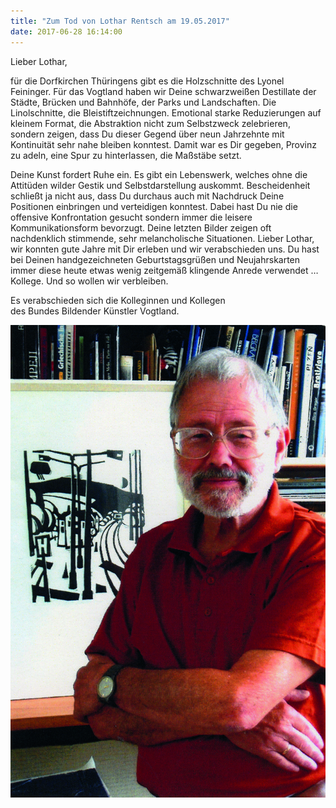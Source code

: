 ```yaml
---
title: "Zum Tod von Lothar Rentsch am 19.05.2017"
date: 2017-06-28 16:14:00
---
```

Lieber Lothar,

für die Dorfkirchen Thüringens gibt es die Holzschnitte des Lyonel Feininger. Für das Vogtland haben wir Deine schwarzweißen Destillate der Städte, Brücken und Bahnhöfe, der Parks und Landschaften. Die Linolschnitte, die Bleistiftzeichnungen. Emotional starke Reduzierungen auf kleinem Format, die Abstraktion nicht zum Selbstzweck zelebrieren, sondern zeigen, dass Du dieser Gegend über neun Jahrzehnte mit Kontinuität sehr nahe bleiben konntest. Damit war es Dir gegeben, Provinz zu adeln, eine Spur zu hinterlassen, die Maßstäbe setzt.

Deine Kunst fordert Ruhe ein. Es gibt ein Lebenswerk, welches ohne die Attitüden wilder Gestik und Selbstdarstellung auskommt. Bescheidenheit schließt ja nicht aus, dass Du durchaus auch mit Nachdruck Deine Positionen einbringen und verteidigen konntest. Dabei hast Du nie die offensive Konfrontation gesucht sondern immer die leisere Kommunikationsform bevorzugt. Deine letzten Bilder zeigen oft nachdenklich stimmende, sehr melancholische Situationen. Lieber Lothar, wir konnten gute Jahre mit Dir erleben und wir verabschieden uns. Du hast bei Deinen handgezeichneten Geburtstagsgrüßen und Neujahrskarten immer diese heute etwas wenig zeitgemäß klingende Anrede verwendet … Kollege. Und so wollen wir verbleiben.

Es verabschieden sich die Kolleginnen und Kollegen<br>
des Bundes Bildender Künstler Vogtland.

![Lothar Rentsch – Portrait](/img/lothar-rentsch/portrait.jpg)
